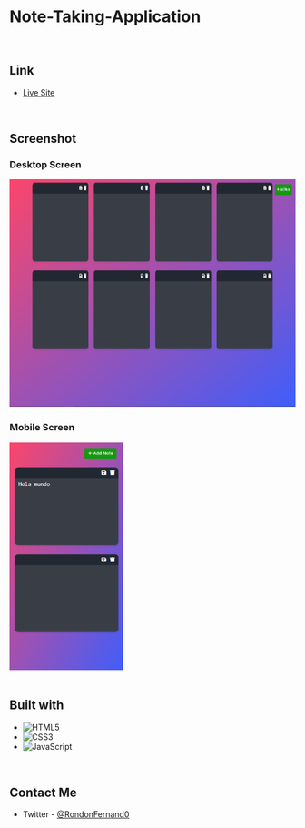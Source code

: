 # Note-Taking-Application

<br>

## Link

- [Live Site](https://linen220-note-taking-app.netlify.app/)

<br>

## Screenshot

<div align="left">
<h3>Desktop Screen</h3>
<img src="./img/screenshot_1.png" width="600" height="400"/>
<h3>Mobile Screen</h3>
<img src="./img/screenshot_2.png" width="200" height="400"/>
</div>

<br>

## Built with

- ![HTML5](https://img.shields.io/badge/html5-%23E34F26.svg?style=for-the-badge&logo=html5&logoColor=white)   
- ![CSS3](https://img.shields.io/badge/css3-%231572B6.svg?style=for-the-badge&logo=css3&logoColor=white)
- ![JavaScript](https://img.shields.io/badge/Javascript-F7DF1E.svg?style=for-the-badge&logo=javascript&logoColor=black)&nbsp;

<br>

## Contact Me

- Twitter - [@RondonFernand0](https://twitter.com/RondonFernand0)

<br>